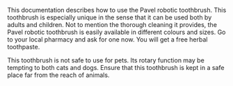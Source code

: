 This documentation describes how to use the Pavel robotic toothbrush.
This toothbrush is especially unique in the sense that it can be used both by adults and children.
Not to mention the thorough cleaning it provides, the Pavel robotic toothbrush is easily available in different colours and sizes.
Go to your local pharmacy and ask for one now. You will get a free herbal toothpaste. 

This toothbrush is not safe to use for pets. 
Its rotary function may be tempting to both cats and dogs.
Ensure that this toothbrush is kept in a safe place far from the reach of animals.

